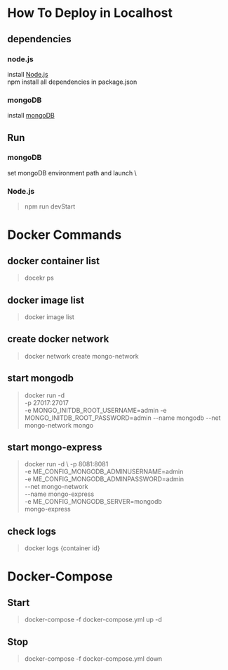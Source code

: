 # How To Deploy in Localhost
## dependencies
### node.js
install [Node.js](https://nodejs.org) \
npm install all dependencies in package.json
### mongoDB
install [mongoDB](https://www.edureka.co/blog/install-mongodb-on-mac/#:~:text=1%20Again%20open%20the%20terminal%20application%20on%20your,your%20Mac%20keyboard%20to%20stop%20the%20MongoDb%20daemon.)

## Run
### mongoDB
set mongoDB environment path and launch \
### Node.js
> npm run devStart






# Docker Commands

## docker container list
> docekr ps

## docker image list
> docker image list

## create docker network
> docker network create mongo-network

## start mongodb
> docker run -d \
-p 27017:27017 \
-e MONGO_INITDB_ROOT_USERNAME=admin
-e MONGO_INITDB_ROOT_PASSWORD=admin
--name mongodb
--net mongo-network 
mongo

## start mongo-express
> docker run -d \                                                        -p 8081:8081 \
-e ME_CONFIG_MONGODB_ADMINUSERNAME=admin \
-e ME_CONFIG_MONGODB_ADMINPASSWORD=admin \
--net mongo-network \
--name mongo-express \
-e ME_CONFIG_MONGODB_SERVER=mongodb \
mongo-express

## check logs
> docker logs {container id}

# Docker-Compose
## Start
> docker-compose -f docker-compose.yml up -d

## Stop
> docker-compose -f docker-compose.yml down